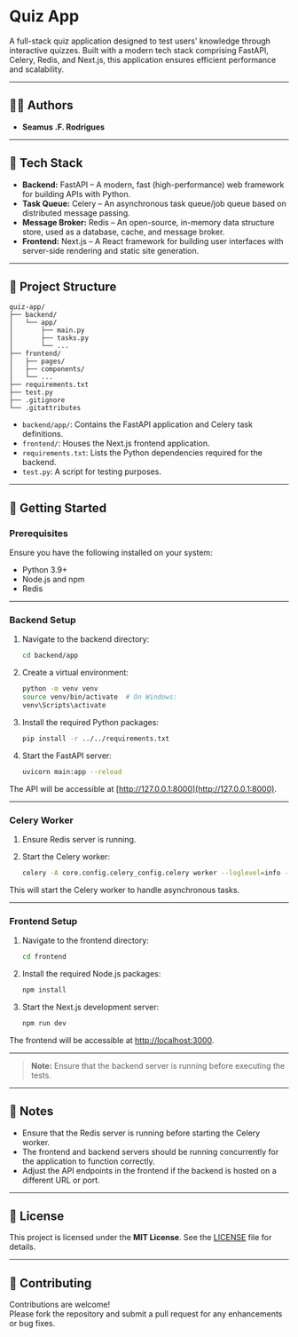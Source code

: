 # Quiz App

A full-stack quiz application designed to test users' knowledge through interactive quizzes. Built with a modern tech stack comprising FastAPI, Celery, Redis, and Next.js, this application ensures efficient performance and scalability.

---
## 👨‍💻 Authors

- **Seamus .F. Rodrigues**

---
## 🧰 Tech Stack

- **Backend:** FastAPI – A modern, fast (high-performance) web framework for building APIs with Python.
- **Task Queue:** Celery – An asynchronous task queue/job queue based on distributed message passing.
- **Message Broker:** Redis – An open-source, in-memory data structure store, used as a database, cache, and message broker.
- **Frontend:** Next.js – A React framework for building user interfaces with server-side rendering and static site generation.

---

## 📁 Project Structure

```
quiz-app/
├── backend/
│   └── app/
│       ├── main.py
│       ├── tasks.py
│       └── ...
├── frontend/
│   ├── pages/
│   ├── components/
│   └── ...
├── requirements.txt
├── test.py
├── .gitignore
└── .gitattributes
```

- `backend/app/`: Contains the FastAPI application and Celery task definitions.
- `frontend/`: Houses the Next.js frontend application.
- `requirements.txt`: Lists the Python dependencies required for the backend.
- `test.py`: A script for testing purposes.

---

## 🚀 Getting Started

### Prerequisites

Ensure you have the following installed on your system:

- Python 3.9+
- Node.js and npm
- Redis

---

### Backend Setup

1. Navigate to the backend directory:

   ```bash
   cd backend/app
   ```

2. Create a virtual environment:

   ```bash
   python -m venv venv
   source venv/bin/activate  # On Windows: 
   venv\Scripts\activate
   ```

3. Install the required Python packages:

   ```bash
   pip install -r ../../requirements.txt
   ```

4. Start the FastAPI server:

   ```bash
   uvicorn main:app --reload
   ```

The API will be accessible at [http://127.0.0.1:8000](http://127.0.0.1:8000).

---

### Celery Worker

1. Ensure Redis server is running.
2. Start the Celery worker:

   ```bash
   celery -A core.config.celery_config.celery worker --loglevel=info -Q file_processing
   ```

This will start the Celery worker to handle asynchronous tasks.

---

### Frontend Setup

1. Navigate to the frontend directory:

   ```bash
   cd frontend
   ```

2. Install the required Node.js packages:

   ```bash
   npm install
   ```

3. Start the Next.js development server:

   ```bash
   npm run dev
   ```

The frontend will be accessible at [http://localhost:3000](http://localhost:3000).

---

> **Note:** Ensure that the backend server is running before executing the tests.

---

## 📌 Notes

- Ensure that the Redis server is running before starting the Celery worker.
- The frontend and backend servers should be running concurrently for the application to function correctly.
- Adjust the API endpoints in the frontend if the backend is hosted on a different URL or port.

---

## 📄 License

This project is licensed under the **MIT License**. See the [LICENSE](LICENSE) file for details.

---

## 🤝 Contributing

Contributions are welcome!  
Please fork the repository and submit a pull request for any enhancements or bug fixes.

